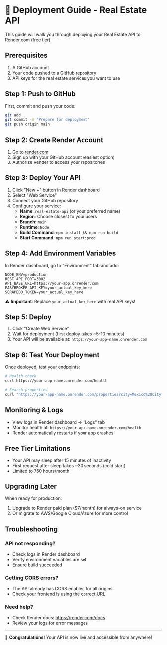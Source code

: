 # 🚀 Deployment Guide - Real Estate API

This guide will walk you through deploying your Real Estate API to Render.com (free tier).

## Prerequisites

1. A GitHub account
2. Your code pushed to a GitHub repository
3. API keys for the real estate services you want to use

## Step 1: Push to GitHub

First, commit and push your code:

```bash
git add .
git commit -m "Prepare for deployment"
git push origin main
```

## Step 2: Create Render Account

1. Go to [render.com](https://render.com)
2. Sign up with your GitHub account (easiest option)
3. Authorize Render to access your repositories

## Step 3: Deploy Your API

1. Click "New +" button in Render dashboard
2. Select "Web Service"
3. Connect your GitHub repository
4. Configure your service:
   - **Name**: `real-estate-api` (or your preferred name)
   - **Region**: Choose closest to your users
   - **Branch**: `main`
   - **Runtime**: `Node`
   - **Build Command**: `npm install && npm run build`
   - **Start Command**: `npm run start:prod`

## Step 4: Add Environment Variables

In Render dashboard, go to "Environment" tab and add:

```
NODE_ENV=production
REST_API_PORT=3002
API_BASE_URL=https://your-app.onrender.com
EASYBROKER_API_KEY=your_actual_key_here
SCRAPEDO_TOKEN=your_actual_key_here
```

⚠️ **Important**: Replace `your_actual_key_here` with real API keys!

## Step 5: Deploy

1. Click "Create Web Service"
2. Wait for deployment (first deploy takes ~5-10 minutes)
3. Your API will be available at: `https://your-app-name.onrender.com`

## Step 6: Test Your Deployment

Once deployed, test your endpoints:

```bash
# Health check
curl https://your-app-name.onrender.com/health

# Search properties
curl "https://your-app-name.onrender.com/properties?city=Mexico%20City"
```

## Monitoring & Logs

- View logs in Render dashboard → "Logs" tab
- Monitor health at: `https://your-app-name.onrender.com/health`
- Render automatically restarts if your app crashes

## Free Tier Limitations

- Your API may sleep after 15 minutes of inactivity
- First request after sleep takes ~30 seconds (cold start)
- Limited to 750 hours/month

## Upgrading Later

When ready for production:
1. Upgrade to Render paid plan ($7/month) for always-on service
2. Or migrate to AWS/Google Cloud/Azure for more control

## Troubleshooting

### API not responding?
- Check logs in Render dashboard
- Verify environment variables are set
- Ensure build succeeded

### Getting CORS errors?
- The API already has CORS enabled for all origins
- Check your frontend is using the correct URL

### Need help?
- Check Render docs: https://render.com/docs
- Review your logs for error messages

---

🎉 **Congratulations!** Your API is now live and accessible from anywhere!